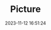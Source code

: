 ---
weight: 1
images:
- /images/edited/208.jpeg
title: Picture
date: 2023-11-12 16:51:24
tags: [luminarneo,work,ilce7m3,car]
---